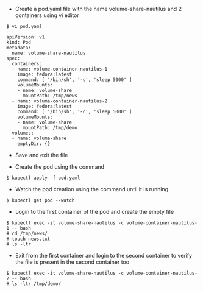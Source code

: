 - Create a pod.yaml file with the name volume-share-nautilus and 2 containers using vi editor
```
$ vi pod.yaml
---
apiVersion: v1
kind: Pod
metadata:
  name: volume-share-nautilus
spec:
  containers:
  - name: volume-container-nautilus-1
    image: fedora:latest
    command: [ '/bin/sh', '-c', 'sleep 5000' ]
    volumeMounts:
    - name: volume-share
      mountPath: /tmp/news
  - name: volume-container-nautilus-2
    image: fedora:latest
    command: [ '/bin/sh', '-c', 'sleep 5000' ]
    volumeMounts:
    - name: volume-share
      mountPath: /tmp/demo
  volumes:
  - name: volume-share
    emptyDir: {}
```
- Save and exit the file

- Create the pod using the command
```
$ kubectl apply -f pod.yaml 
```

- Watch the pod creation using the command until it is running
```
$ kubectl get pod --watch
```

- Login to the first container of the pod and create the empty file
```
$ kubectl exec -it volume-share-nautilus -c volume-container-nautilus-1 -- bash
# cd /tmp/news/
# touch news.txt
# ls -ltr
```

- Exit from the first container and login to the second container to verify the file is present in the second container too
```
$ kubectl exec -it volume-share-nautilus -c volume-container-nautilus-2 -- bash
# ls -ltr /tmp/demo/
```